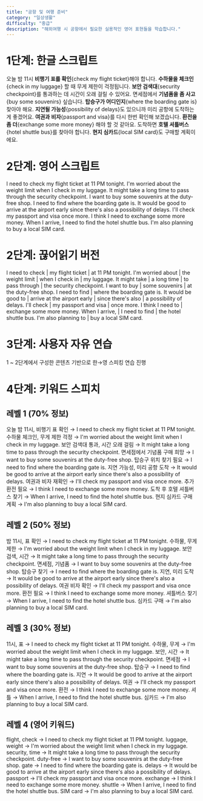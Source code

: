 ```yaml
---
title: "공항 및 여행 준비"
category: "일상생활"
difficulty: "중급"
description: "해외여행 시 공항에서 필요한 실용적인 영어 표현들을 학습합니다."
---
```


# 1단계: 한글 스크립트

오늘 밤 11시 **비행기 표를 확인**{check my flight ticket}해야 합니다.
**수하물을 체크인**{check in my luggage} 할 때 무게 제한이 걱정됩니다.
**보안 검색대**{security checkpoint}를 통과하는 데 시간이 오래 걸릴 수 있어요.
면세점에서 **기념품을 좀 사고**{buy some souvenirs} 싶습니다.
**탑승구가 어디인지**{where the boarding gate is} 찾아야 해요.
**지연될 가능성**{possibility of delays}도 있으니까 미리 공항에 도착하는 게 좋겠어요.
**여권과 비자**{passport and visa}를 다시 한번 확인해 보겠습니다.
**환전을 좀 더**{exchange some more money} 해야 할 것 같아요.
도착하면 **호텔 셔틀버스**{hotel shuttle bus}를 찾아야 합니다.
**현지 심카드**{local SIM card}도 구매할 계획이에요.

# 2단계: 영어 스크립트

I need to check my flight ticket at 11 PM tonight.
I'm worried about the weight limit when I check in my luggage.
It might take a long time to pass through the security checkpoint.
I want to buy some souvenirs at the duty-free shop.
I need to find where the boarding gate is.
It would be good to arrive at the airport early since there's also a possibility of delays.
I'll check my passport and visa once more.
I think I need to exchange some more money.
When I arrive, I need to find the hotel shuttle bus.
I'm also planning to buy a local SIM card.

# 2단계: 끊어읽기 버전

I need to check | my flight ticket | at 11 PM tonight.
I'm worried about | the weight limit | when I check in | my luggage.
It might take | a long time | to pass through | the security checkpoint.
I want to buy | some souvenirs | at the duty-free shop.
I need to find | where the boarding gate is.
It would be good to | arrive at the airport early | since there's also | a possibility of delays.
I'll check | my passport and visa | once more.
I think I need to | exchange some more money.
When I arrive, | I need to find | the hotel shuttle bus.
I'm also planning to | buy a local SIM card.

# 3단계: 사용자 자유 연습

1 ~ 2단계에서 구성한 콘텐츠 기반으로 한→영 스피킹 연습 진행

# 4단계: 키워드 스피치

## 레벨 1 (70% 정보)
오늘 밤 11시, 비행기 표 확인 → I need to check my flight ticket at 11 PM tonight.
수하물 체크인, 무게 제한 걱정 → I'm worried about the weight limit when I check in my luggage.
보안 검색대 통과, 시간 오래 걸림 → It might take a long time to pass through the security checkpoint.
면세점에서 기념품 구매 희망 → I want to buy some souvenirs at the duty-free shop.
탑승구 위치 찾기 필요 → I need to find where the boarding gate is.
지연 가능성, 미리 공항 도착 → It would be good to arrive at the airport early since there's also a possibility of delays.
여권과 비자 재확인 → I'll check my passport and visa once more.
추가 환전 필요 → I think I need to exchange some more money.
도착 후 호텔 셔틀버스 찾기 → When I arrive, I need to find the hotel shuttle bus.
현지 심카드 구매 계획 → I'm also planning to buy a local SIM card.

## 레벨 2 (50% 정보)
밤 11시, 표 확인 → I need to check my flight ticket at 11 PM tonight.
수하물, 무게 제한 → I'm worried about the weight limit when I check in my luggage.
보안 검색, 시간 → It might take a long time to pass through the security checkpoint.
면세점, 기념품 → I want to buy some souvenirs at the duty-free shop.
탑승구 찾기 → I need to find where the boarding gate is.
지연, 미리 도착 → It would be good to arrive at the airport early since there's also a possibility of delays.
여권 비자 확인 → I'll check my passport and visa once more.
환전 필요 → I think I need to exchange some more money.
셔틀버스 찾기 → When I arrive, I need to find the hotel shuttle bus.
심카드 구매 → I'm also planning to buy a local SIM card.

## 레벨 3 (30% 정보)
11시, 표 → I need to check my flight ticket at 11 PM tonight.
수하물, 무게 → I'm worried about the weight limit when I check in my luggage.
보안, 시간 → It might take a long time to pass through the security checkpoint.
면세점 → I want to buy some souvenirs at the duty-free shop.
탑승구 → I need to find where the boarding gate is.
지연 → It would be good to arrive at the airport early since there's also a possibility of delays.
여권 → I'll check my passport and visa once more.
환전 → I think I need to exchange some more money.
셔틀 → When I arrive, I need to find the hotel shuttle bus.
심카드 → I'm also planning to buy a local SIM card.

## 레벨 4 (영어 키워드)
flight, check → I need to check my flight ticket at 11 PM tonight.
luggage, weight → I'm worried about the weight limit when I check in my luggage.
security, time → It might take a long time to pass through the security checkpoint.
duty-free → I want to buy some souvenirs at the duty-free shop.
gate → I need to find where the boarding gate is.
delays → It would be good to arrive at the airport early since there's also a possibility of delays.
passport → I'll check my passport and visa once more.
exchange → I think I need to exchange some more money.
shuttle → When I arrive, I need to find the hotel shuttle bus.
SIM card → I'm also planning to buy a local SIM card.